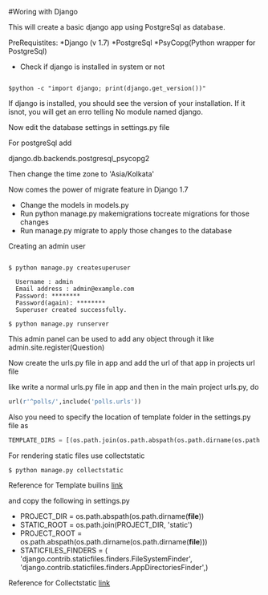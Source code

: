 #Woring with Django

This will create a basic django app using PostgreSql as database.

PreRequistites:
*Django (v 1.7)
*PostgreSql
*PsyCopg(Python wrapper for PostgreSql)

* Check if django is installed in system or not

```shell

$python -c "import django; print(django.get_version())"
```

If django is installed, you should see the version of your installation. If it isnot, you will get an erro telling No module named django.

Now edit the database settings in settings.py file

For postgreSql add 

django.db.backends.postgresql_psycopg2

Then change the time zone to 'Asia/Kolkata'

Now comes the power of migrate feature in Django 1.7

* Change the models in models.py
* Run python manage.py makemigrations tocreate migrations for those changes
* Run manage.py migrate to apply those changes to the database

Creating an admin user 

```shell

$ python manage.py createsuperuser

  Username : admin
  Email address : admin@example.com
  Password: ********
  Password(again): ********
  Superuser created successfully.

$ python manage.py runserver

```

This admin panel can be used to add any object through it like
admin.site.register(Question)

Now create the urls.py file in app and add the url of that app in 
projects url file

like write a normal urls.py file in app and then 
in the main project urls.py, do

```python
url(r'^polls/',include('polls.urls'))
```
Also you need to specify the location of template folder in the settings.py file as

```python
TEMPLATE_DIRS = [(os.path.join(os.path.abspath(os.path.dirname(os.path.dirname(__file__))), 'project/templates'))]
```

For rendering static files use collectstatic
```shell
$ python manage.py collectstatic
```
Reference for Template builins [link](https://docs.djangoproject.com/en/1.7/ref/templates/builtins/)

and copy the following in settings.py
* PROJECT_DIR = os.path.abspath(os.path.dirname(__file__))
* STATIC_ROOT = os.path.join(PROJECT_DIR, 'static')
* PROJECT_ROOT = os.path.abspath(os.path.dirname(os.path.dirname(__file__)))
* STATICFILES_FINDERS = (
    'django.contrib.staticfiles.finders.FileSystemFinder',
    'django.contrib.staticfiles.finders.AppDirectoriesFinder',)

Reference for Collectstatic [link](http://blog.doismellburning.co.uk/2012/06/25/django-and-static-files/)
